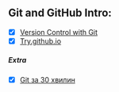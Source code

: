 ## Git and GitHub Intro:

* [x] [Version Control with Git](https://www.udacity.com/course/version-control-with-git--ud123)
* [x] [Try.github.io](https://try.github.io)

##### Extra
* [x] [Git за 30 хвилин](https://codeguida.com/post/453)
